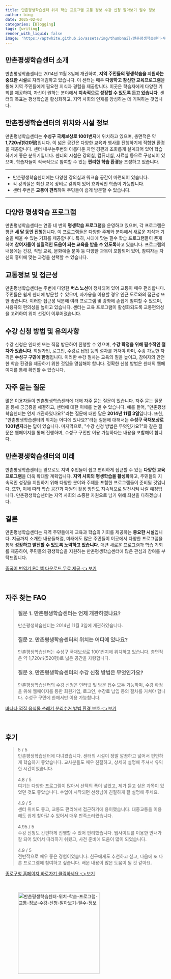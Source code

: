 ```yaml
---
title: 만촌평생학습센터 위치 학습 프로그램 교통 정보 수강 신청 알아보기 필수 정보
author: bing
date: 2025-02-03
categories: [Blogging]
tags: [writing]
render_with_liquid: false
image: 'https://aptwhite.github.io/assets/img/thumbnail/만촌평생학습센터-위치-학습-프로그램-교통-정보-수강-신청-알아보기-필수-정보.webp'
---
```



<h2 id='만촌평생학습센터_소개'>만촌평생학습센터 소개</h2>

<p>만촌평생학습센터는 2014년 11월 3일에 개관하여, <b>지역 주민들의 평생학습을 지원하는 중요한 시설</b>로 자리매김하고 있습니다. 이 센터는 매우 <b>다양하고 참신한 교육프로그램</b>을 통해 지역 주민들에게 필요한 지식과 경험을 제공합니다. 이곳은 학습자에게 다양한 기회를 제공하여, 자신이 원하는 분야에서 <b>지속적으로 성장할 수 있도록 돕고 있습니다</b>. 센터의 목표는 평생학습을 활성화하고, 지역 사회의 인재를 양성하는 데 기여하는 것입니다. </p>

<h2 id='위치와_시설_정보'>만촌평생학습센터의 위치와 시설 정보</h2>

<p>만촌평생학습센터는 <b>수성구 국채보상로 1001번지</b>에 위치하고 있으며, 총면적은 약 <b>1,720㎡(520평)</b>입니다. 이 넓은 공간은 다양한 교육과 행사를 진행하기에 적합한 환경을 제공합니다. 센터 내부는주변의 아름다운 자연 경관과 조화롭게 설계되어 있어 학습하기에 좋은 분위기입니다. 센터의 시설은 강의실, 컴퓨터실, 자료실 등으로 구성되어 있으며, 학습자들이 적극적으로 참여할 수 있는 <b>편리한 학습 환경</b>을 조성하고 있습니다.</p>

<hr />

<ul>
    <li>만촌평생학습센터에는 다양한 강의실과 워크숍 공간이 마련되어 있습니다.</li>
    <li>각 강의실은 최신 교육 장비로 갖춰져 있어 효과적인 학습이 가능합니다.</li>
    <li>센터 주변은 <b>교통이 편리</b>하여 주민들이 쉽게 방문할 수 있습니다.</li>
</ul>

<hr />

<h2 id='다양한_평생학습_프로그램'>다양한 평생학습 프로그램</h2>

<p>만촌평생학습센터는 연중 네 번의 <b>평생학습 프로그램</b>을 운영하고 있으며, 각 프로그램은 평균 <b>세 달 동안 진행</b>됩니다. 이 프로그램들은 다양한 주제와 분야에서 새로운 지식과 기술을 배울 수 있는 기회를 제공합니다. 특히, 시대에 맞는 필수 학습 프로그램들이 존재하여 <b>참여자들이 실질적인 도움이 되는 교육을 받을 수 있도록</b>하고 있습니다. 프로그램의 내용에는 건강, 직업 교육, 문화예술 분야 등 다양한 과목이 포함되어 있어, 참여자는 자신의 흥미에 맞는 과정을 선택할 수 있습니다.</p>

<h2 id='교통정보_및_접근성'>교통정보 및 접근성</h2>

<p>만촌평생학습센터는 주변에 다양한 <b>버스 노선</b>이 정차되어 있어 교통이 매우 편리합니다. 주민들은 쉽게 센터에 방문할 수 있으며, 자가용을 이용할 경우 인근 도로와의 접근성 또한 좋습니다. 이러한 접근성 덕분에 여러 프로그램 및 강좌에 손쉽게 참여할 수 있으며, 사용자의 편의성을 높이고 있습니다. 센터는 교육 프로그램이 활성화되도록 교통편의성을 고려하여 위치 선정이 이루어졌습니다.</p>

<h2 id='수강_신청_방법'>수강 신청 방법 및 유의사항</h2>

<p>수강 신청은 인터넷 또는 직접 방문하여 진행할 수 있으며, <b>수강 확정을 위해 필수적인 절차가 있습니다</b>. 회원가입, 로그인, 수강료 납입 등의 절차를 거쳐야 하며, 수강 가능한 자격은 <b>수성구 구민에 한정</b>됩니다. 이러한 수강 절차는 교육의 질을 높이고, 참여자의 안전한 학습 환경을 제공하기 위한 것임을 명심해야 합니다. 정확한 신청 방법은 센터의 웹페이지를 통해 확인할 수 있습니다.</p>

<h2 id='자주_묻는_질문'>자주 묻는 질문</h2>

<p>많은 이용자들이 만촌평생학습센터에 대해 자주 묻는 질문이 있습니다. 자주 묻는 질문을 통해 궁금증을 해결하고, 센터에 대한 이해를 높일 수 있습니다. 예를 들어, "만촌평생학습센터는 언제 개관하였나요?"라는 질문에 대한 답은 <b>2014년 11월 3일</b>입니다. 또한, "만촌평생학습센터의 위치는 어디에 있나요?"라는 질문에 대해서는 <b>수성구 국채보상로 1001번지</b>라는 답이 있습니다. 마지막으로, "수강 신청 방법은 무엇인가요?"와 같은 질문은 웹페이지를 통해 진행하며, 수성구 구민만 이용 가능하다는 내용을 포함해야 합니다.</p>

<h2 id='센터의_미래'>만촌평생학습센터의 미래</h2>

<p>만촌평생학습센터는 앞으로도 지역 주민들이 쉽고 편리하게 접근할 수 있는 <b>다양한 교육 프로그램</b>을 더욱 확대할 계획입니다. <b>지역 사회의 평생학습을 활성화</b>하고, 주민들의 지속적인 성장을 지원하기 위해 다양한 분야와 주제를 포함한 프로그램들이 준비될 것입니다. 또한, 이에 따라 학습 공간과 자원의 활용 방안도 지속적으로 발전시켜 나갈 예정입니다. 만촌평생학습센터는 지역 사회의 소중한 자원으로 남기 위해 최선을 다하겠습니다.</p>

<h2 id='결론'>결론</h2>

<p>만촌평생학습센터는 지역 주민들에게 교육과 학습의 기회를 제공하는 <b>중요한 시설</b>입니다. 지금까지 소개한 내용들처럼, 미래에도 많은 주민들이 이곳에서 다양한 프로그램을 통해 <b>성장하고 발전할 수 있도록 노력하고 있습니다</b>. 매년 새로운 프로그램과 학습 기회를 제공하여, 주민들의 평생학습을 지원하는 만촌평생학습센터에 많은 관심과 참여를 부탁드립니다.</p>


<p><a class="click-button" title="중국어 번역기 PC 앱 다운로드 무료 제공" href="https://aptwhite.github.io/posts/%EC%A4%91%EA%B5%AD%EC%96%B4-%EB%B2%88%EC%97%AD%EA%B8%B0-PC-%EC%95%B1-%EB%8B%A4%EC%9A%B4%EB%A1%9C%EB%93%9C-%EB%AC%B4%EB%A3%8C-%EC%A0%9C%EA%B3%B5/" rel="dofollow">중국어 번역기 PC 앱 다운로드 무료 제공 👈 보기</a></p><br>
<h2 id='자주_찾는_FAQ'>자주 찾는 FAQ</h2>
<div itemscope="" itemtype="https://schema.org/FAQPage"> 
<blockquote> 
<div itemscope="" itemprop="mainEntity" itemtype="https://schema.org/Question"> 
<h3 itemprop="name">질문 1. 만촌평생학습센터는 언제 개관하였나요?</h3> 
<div itemscope="" itemprop="acceptedAnswer" itemtype="https://schema.org/Answer"> 
<span itemprop="text"> 
<p>만촌평생학습센터는 2014년 11월 3일에 개관하였습니다.</p> 
</span> 
</div> 
</div> 
<div itemscope="" itemprop="mainEntity" itemtype="https://schema.org/Question"> 
<h3 itemprop="name">질문 2. 만촌평생학습센터의 위치는 어디에 있나요?</h3> 
<div itemscope="" itemprop="acceptedAnswer" itemtype="https://schema.org/Answer"> 
<span itemprop="text"> 
<p>만촌평생학습센터는 수성구 국채보상로 1001번지에 위치하고 있습니다. 총면적은 약 1,720㎡(520평)로 넓은 공간을 자랑합니다.</p> 
</span> 
</div> 
</div> 
<div itemscope="" itemprop="mainEntity" itemtype="https://schema.org/Question"> 
<h3 itemprop="name">질문 3. 만촌평생학습센터의 수강 신청 방법은 무엇인가요?</h3> 
<div itemscope="" itemprop="acceptedAnswer" itemtype="https://schema.org/Answer"> 
<span itemprop="text"> 
<p>만촌평생학습센터의 수강 신청은 인터넷 및 방문 접수 모두 가능하며, 수강 확정을 위해 웹페이지를 통한 회원가입, 로그인, 수강료 납입 등의 절차를 거쳐야 합니다. 수성구 구민에 한해서만 이용 가능합니다.</p> 
</span> 
</div> 
</div> 
</blockquote> 
</div>
<p><a class="click-button" title="바나나 껍질 음식물 쓰레기 분리수거 방법 환경 보호" href="https://aptwhite.github.io/posts/%EB%B0%94%EB%82%98%EB%82%98-%EA%BB%8D%EC%A7%88-%EC%9D%8C%EC%8B%9D%EB%AC%BC-%EC%93%B0%EB%A0%88%EA%B8%B0-%EB%B6%84%EB%A6%AC%EC%88%98%EA%B1%B0-%EB%B0%A9%EB%B2%95-%ED%99%98%EA%B2%BD-%EB%B3%B4%ED%98%B8/" rel="dofollow">바나나 껍질 음식물 쓰레기 분리수거 방법 환경 보호 👈 보기</a></p><br>
<h2 id='후기'>후기</h2>
<div itemscope itemtype="https://schema.org/Product">
  <blockquote>
  <div itemprop="review" itemscope itemtype="https://schema.org/Review">
      <div itemprop="reviewRating" itemscope itemtype="https://schema.org/Rating"> <span itemprop="ratingValue">5</span> / <span itemprop="bestRating">5</span> </div>
      <span itemprop="reviewBody">만촌평생학습센터에 다녀왔습니다. 센터의 시설이 정말 깔끔하고 넓어서 편안하게 학습하기 좋았습니다. 교사분들도 매우 친절하고, 상세히 설명해 주셔서 유익한 시간이었습니다.</span>
  </div>
  <br>
  <div itemprop="review" itemscope itemtype="https://schema.org/Review">
      <div itemprop="reviewRating" itemscope itemtype="https://schema.org/Rating"> <span itemprop="ratingValue">4.8</span> / <span itemprop="bestRating">5</span> </div>
      <span itemprop="reviewBody">여기는 다양한 프로그램이 많아서 선택의 폭이 넓었고, 제가 듣고 싶은 과목이 있었던 것도 좋았습니다. 수업이 시작되면 선생님이 친절하게 잘 설명해 주세요.</span>
  </div>
  <br>
  <div itemprop="review" itemscope itemtype="https://schema.org/Review">
      <div itemprop="reviewRating" itemscope itemtype="https://schema.org/Rating"> <span itemprop="ratingValue">4.9</span> / <span itemprop="bestRating">5</span> </div>
      <span itemprop="reviewBody">센터 위치도 좋고, 교통도 편리해서 접근하기에 용이했습니다. 대중교통을 이용해도 쉽게 찾아갈 수 있어서 매우 만족스러웠습니다.</span>
  </div>
  <br>
  <div itemprop="review" itemscope itemtype="https://schema.org/Review">
      <div itemprop="reviewRating" itemscope itemtype="https://schema.org/Rating"> <span itemprop="ratingValue">4.95</span> / <span itemprop="bestRating">5</span> </div>
      <span itemprop="reviewBody">수강 신청도 간편하게 진행할 수 있어 편리했습니다. 웹사이트를 이용한 안내가 잘 되어 있어서 따라하기 쉬웠고, 사전 준비에 도움이 많이 되었습니다.</span>
  </div>
  <br>
  <div itemprop="review" itemscope itemtype="https://schema.org/Review">
      <div itemprop="reviewRating" itemscope itemtype="https://schema.org/Rating"> <span itemprop="ratingValue">4.9</span> / <span itemprop="bestRating">5</span> </div>
      <span itemprop="reviewBody">전반적으로 매우 좋은 경험이었습니다. 친구에게도 추천하고 싶고, 다음에 또 다른 프로그램에 참여하고 싶습니다. 배운 내용이 많은 도움이 될 것 같아요.</span>
  </div>
  </blockquote>
</div>
<p><a class="click-button" title="종로구청 홈페이지 바로가기 클릭하세요" href="https://aptwhite.github.io/posts/%EC%A2%85%EB%A1%9C%EA%B5%AC%EC%B2%AD-%ED%99%88%ED%8E%98%EC%9D%B4%EC%A7%80-%EB%B0%94%EB%A1%9C%EA%B0%80%EA%B8%B0-%ED%81%B4%EB%A6%AD%ED%95%98%EC%84%B8%EC%9A%94/" rel="dofollow">종로구청 홈페이지 바로가기 클릭하세요 👈 보기</a></p><br>
<figure class="image"><img src="https://aptwhite.github.io/assets/img/thumbnail/만촌평생학습센터-위치-학습-프로그램-교통-정보-수강-신청-알아보기-필수-정보.webp" alt="만촌평생학습센터-위치-학습-프로그램-교통-정보-수강-신청-알아보기-필수-정보" width="256" height="256"></figure>